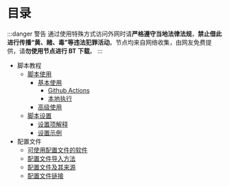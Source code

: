 # 目录

:::danger 警告
通过使用特殊方式访问外网时请**严格遵守当地法律法规**，**禁止借此进行传播“黄、赌、毒”等违法犯罪活动**。节点均来自网络收集，由网友免费提供，请**勿使用节点进行 BT 下载**。
:::

- 脚本教程
  - [脚本使用](/guide/script/usage)
    - [基本使用](/guide/script/usage#基本使用)
      - [Github Actions](/guide/script/usage#github-actions)
      - [本地执行](/guide/script/usage#本地执行)
    - [高级使用](/guide/script/usage#高级使用)
  - [脚本设置](/guide/script/config)
    - [设置项解释](/guide/script/config#设置项解释)
    - [设置示例](/guide/script/config#设置示例)
- 配置文件
  - [可使用配置文件的软件](/guide/clash/profile#可使用配置文件的应用)
  - [配置文件导入方法](/guide/clash/profile#配置文件导入方法)
  - [配置文件及其来源](/guide/clash/profile#配置文件及其来源)
  - [配置文件链接](/guide/clash/profile#配置文件链接)
